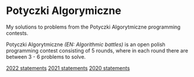 # Potyczki Algorymiczne

My solutions to problems from the Potyczki Algorytmiczne programming contests.

Potyczki Algorytmiczne _(EN: Algorithmic battles)_ is an open polish programming contest consisting of 5 rounds, where in each round there are between 3 - 6 problems to solve.

[2022 statements](https://sio2.mimuw.edu.pl/c/pa-2022-1/p/)
[2021 statements](https://sio2.mimuw.edu.pl/c/pa-2021-1/p/)
[2020 statements](https://sio2.mimuw.edu.pl/c/pa-2020-1/p/)
